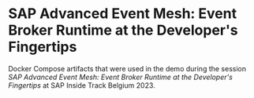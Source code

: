 # SAP Advanced Event Mesh: Event Broker Runtime at the Developer's Fingertips

Docker Compose artifacts that were used in the demo during the session _SAP Advanced Event Mesh: Event Broker Runtime at the Developer's Fingertips_ at SAP Inside Track Belgium 2023.
